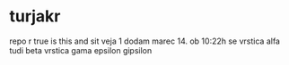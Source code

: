 # turjakr
repo r
true is this
and sit
veja 1
dodam marec 14. ob 10:22h
se vrstica alfa
tudi beta
vrstica gama
epsilon
gipsilon
